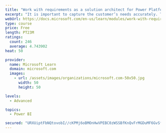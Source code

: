 ```yaml
---
title: "Work with requirements as a solution architect for Power Platform and Dynamics 365"
excerpt: "It is important to capture the customer’s needs accurately. This module explains how to capture requirements and identify functional and non-functional items."
webUrl: https://docs.microsoft.com/en-us/learn/modules/work-with-requirements/
type: course
price: Free
length: PT23M
ratings:
  count: 246
  average: 4.743902
heat: 50

provider:
  name: Microsoft Learn
  domain: microsoft.com
  images:
    - url: /assets/images/organizations/microsoft.com-50x50.jpg
      width: 50
      height: 50

levels:
  - Advanced

topics:
  - Power BI

secured: "URXUiptFbNQtovobI//cKPMj6oBMOnHwVPEBC0zWSSBfKnQvFrMGDuMF6GvSfgyKzHxdw4JKspoiawIytbKyy3n3buqPjFzSr/0VutcksLzfwOPlhfPE0sv0aMvSTWMcsKhop9Rdx3FEq9Od95zRqk9gx6T8ubE5geO39nSSP+0WR0L3UtgN9BDdalGAD4j8oT17cX4KD7XOb+gcDI6nVHdkPg6NtFBtVfDYimhOMwykST2d4+9sl2LEK6svhwLqvY7Jx7EUHDISh17AOqVF08OWdpa/Wun3X1Ro5VdOnGYZGOv3jSOd1LpcQEXtqU8claASbacNPVv/v/yh61+ogBw8OpWeV2ew0J7eA0CwUZ3nY3332VoJ+eqOeF07Hy3Qz/KDxiahOEp6iOiO1ZnBNQ==;P7st3UPXcltUHL2Vov1gwA=="
---
```


